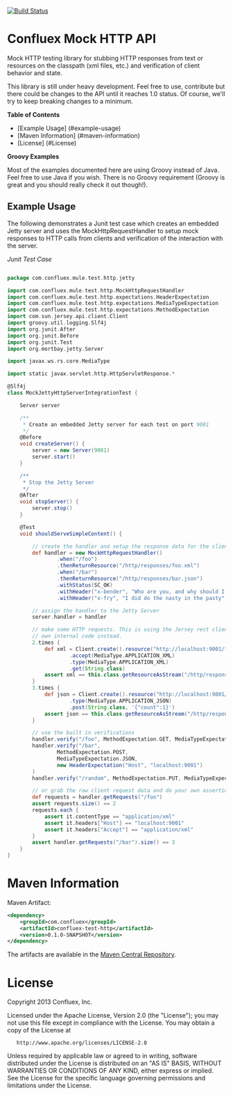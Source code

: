 [![Build Status](https://travis-ci.org/Confluex/confluex-mock-http.png?branch=master)](https://travis-ci.org/Confluex/confluex-mock-http)

# Confluex Mock HTTP API

Mock HTTP testing library for stubbing HTTP responses from text or resources on the classpath (xml files, etc.) and
verification of client behavior and state.

This library is still under heavy development. Feel free to use, contribute but there could be changes to
the API until it reaches 1.0 status. Of course, we'll try to keep breaking changes to a minimum.

**Table of Contents**

* [Example Usage] (#example-usage)
* [Maven Information] (#maven-information)
* [License] (#License)

**Groovy Examples**

Most of the examples documented here are using Groovy instead of Java. Feel free to use Java if you wish. There is
no Groovy requirement (Groovy is great and you should really check it out though!).

## Example Usage

The following demonstrates a Junit test case which creates an embedded Jetty server and uses the MockHttpRequestHandler
to setup mock responses to HTTP calls from clients and verification of the interaction with the server.

_Junit Test Case_

```groovy

package com.confluex.mule.test.http.jetty

import com.confluex.mule.test.http.MockHttpRequestHandler
import com.confluex.mule.test.http.expectations.HeaderExpectation
import com.confluex.mule.test.http.expectations.MediaTypeExpectation
import com.confluex.mule.test.http.expectations.MethodExpectation
import com.sun.jersey.api.client.Client
import groovy.util.logging.Slf4j
import org.junit.After
import org.junit.Before
import org.junit.Test
import org.mortbay.jetty.Server

import javax.ws.rs.core.MediaType

import static javax.servlet.http.HttpServletResponse.*

@Slf4j
class MockJettyHttpServerIntegrationTest {

    Server server

    /**
     * Create an embedded Jetty server for each test on port 9001
     */
    @Before
    void createServer() {
        server = new Server(9001)
        server.start()
    }

    /**
     * Stop the Jetty Server
     */
    @After
    void stopServer() {
        server.stop()
    }

    @Test
    void shouldServeSimpleContent() {

        // create the handler and setup the response data for the clients
        def handler = new MockHttpRequestHandler()
                .when("/foo")
                .thenReturnResource("/http/responses/foo.xml")
                .when("/bar")
                .thenReturnResource("/http/responses/bar.json")
                .withStatus(SC_OK)
                .withHeader("x-bender", "Who are you, and why should I care?")
                .withHeader("x-fry", "I did do the nasty in the pasty")

        // assign the handler to the Jetty Server
        server.handler = handler

        // make some HTTP requests. This is using the Jersey rest client. You'll likely be testing your
        // own internal code instead.
        2.times {
            def xml = Client.create().resource("http://localhost:9001/foo")
                    .accept(MediaType.APPLICATION_XML)
                    .type(MediaType.APPLICATION_XML)
                    .get(String.class)
            assert xml == this.class.getResourceAsStream("/http/responses/foo.xml").text
        }
        3.times {
            def json = Client.create().resource("http://localhost:9001/bar")
                    .type(MediaType.APPLICATION_JSON)
                    .post(String.class, '{"count":1}')
            assert json == this.class.getResourceAsStream("/http/responses/bar.json").text
        }

        // use the built in verifications
        handler.verify("/foo", MethodExpectation.GET, MediaTypeExpectation.XML)
        handler.verify("/bar",
                MethodExpectation.POST,
                MediaTypeExpectation.JSON,
                new HeaderExpectation("Host", "localhost:9001")
        )
        handler.verify("/random", MethodExpectation.PUT, MediaTypeExpectation.TEXT)

        // or grab the raw client request data and do your own assertions
        def requests = handler.getRequests("/foo")
        assert requests.size() == 2
        requests.each {
            assert it.contentType == "application/xml"
            assert it.headers["Host"] == "localhost:9001"
            assert it.headers["Accept"] == "application/xml"
        }
        assert handler.getRequests("/bar").size() == 3
    }
}

```



# Maven Information

Maven Artifact:

```xml
<dependency>
    <groupId>com.confluex</groupId>
    <artifactId>confluex-test-http</artifactId>
    <version>0.1.0-SNAPSHOT</version>
</dependency>
```

The artifacts are available in the [Maven Central Repository](http://search.maven.org/#search%7Cga%7C1%7Ca%3A%22confluex-mock-http%22).

# License

   Copyright 2013 Confluex, Inc.

   Licensed under the Apache License, Version 2.0 (the "License");
   you may not use this file except in compliance with the License.
   You may obtain a copy of the License at

       http://www.apache.org/licenses/LICENSE-2.0

   Unless required by applicable law or agreed to in writing, software
   distributed under the License is distributed on an "AS IS" BASIS,
   WITHOUT WARRANTIES OR CONDITIONS OF ANY KIND, either express or implied.
   See the License for the specific language governing permissions and
   limitations under the License.

